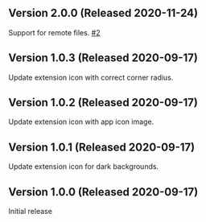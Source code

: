 ## Version 2.0.0 (Released 2020-11-24)

Support for remote files.
[#2](https://github.com/wakatime/WakaTime.novaextension/issues/2)

## Version 1.0.3 (Released 2020-09-17)

Update extension icon with correct corner radius.

## Version 1.0.2 (Released 2020-09-17)

Update extension icon with app icon image.

## Version 1.0.1 (Released 2020-09-17)

Update extension icon for dark backgrounds.

## Version 1.0.0 (Released 2020-09-17)

Initial release
